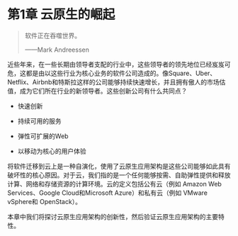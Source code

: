 # 第1章 云原生的崛起

> 软件正在吞噬世界。
>
> ——Mark Andreessen

近些年来，在一些长期由领导者支配的行业中，这些领导者的领先地位已经岌岌可危，这都是由以这些行业为核心业务的软件公司造成的。像Square、Uber、Netflix、Airbnb和特斯拉这样的公司能够持续快速增长，并且拥有傲人的市场估值，成为它们所在行业的新领导者。这些创新公司有什么共同点？

- 快速创新

- 持续可用的服务

- 弹性可扩展的Web

- 以移动为核心的用户体验


将软件迁移到云上是一种自演化，使用了云原生应用架构是这些公司能够如此具有破坏性的核心原因。对于云，我们指的是一个任何能够按需、自助弹性提供和释放计算、网络和存储资源的计算环境。云的定义包括公有云（例如 Amazon Web Services、Google Cloud和Microsoft Azure）和私有云（例如 VMware vSphere和 OpenStack）。

本章中我们将探讨云原生应用架构的创新性，然后验证云原生应用架构的主要特性。
